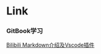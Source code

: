 # Link

### GitBook学习

[Bilibili Markdown介绍及Vscode插件](https://www.bilibili.com/video/av9442273?from=search&seid=17600562671023051459)

